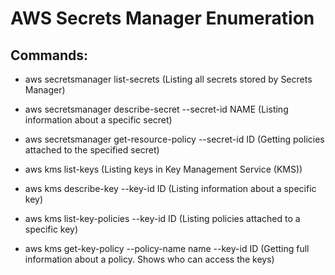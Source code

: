 # AWS Secrets Manager Enumeration

## Commands:

 - aws secretsmanager list-secrets (Listing all secrets stored by Secrets Manager)

 - aws secretsmanager describe-secret --secret-id NAME (Listing information about a specific secret)

 - aws secretsmanager get-resource-policy --secret-id ID (Getting policies attached to the specified secret)

 - aws kms list-keys (Listing keys in Key Management Service (KMS))

 - aws kms describe-key --key-id ID (Listing information about a specific key)

 - aws kms list-key-policies --key-id ID (Listing policies attached to a specific key)

 - aws kms get-key-policy --policy-name name --key-id ID (Getting full information about a policy. Shows who can access the keys)
